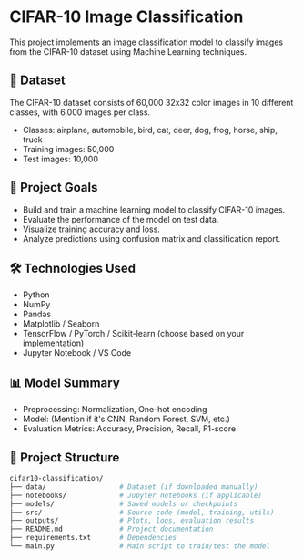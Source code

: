 # CIFAR-10 Image Classification

This project implements an image classification model to classify images from the CIFAR-10 dataset using Machine Learning techniques.

## 📂 Dataset

The CIFAR-10 dataset consists of 60,000 32x32 color images in 10 different classes, with 6,000 images per class.

- Classes: airplane, automobile, bird, cat, deer, dog, frog, horse, ship, truck
- Training images: 50,000
- Test images: 10,000

## 🚀 Project Goals

- Build and train a machine learning model to classify CIFAR-10 images.
- Evaluate the performance of the model on test data.
- Visualize training accuracy and loss.
- Analyze predictions using confusion matrix and classification report.

## 🛠️ Technologies Used

- Python
- NumPy
- Pandas
- Matplotlib / Seaborn
- TensorFlow / PyTorch / Scikit-learn (choose based on your implementation)
- Jupyter Notebook / VS Code

## 📊 Model Summary

- Preprocessing: Normalization, One-hot encoding
- Model: (Mention if it's CNN, Random Forest, SVM, etc.)
- Evaluation Metrics: Accuracy, Precision, Recall, F1-score

## 📁 Project Structure

```bash
cifar10-classification/
├── data/                  # Dataset (if downloaded manually)
├── notebooks/             # Jupyter notebooks (if applicable)
├── models/                # Saved models or checkpoints
├── src/                   # Source code (model, training, utils)
├── outputs/               # Plots, logs, evaluation results
├── README.md              # Project documentation
├── requirements.txt       # Dependencies
└── main.py                # Main script to train/test the model
